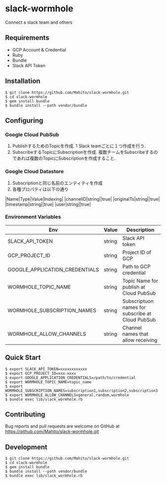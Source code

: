 # slack-wormhole
Connect a slack team and others

## Requirements

- GCP Account & Credential
- Ruby
- Bundle
- Slack API Token

## Installation

```
$ git clone https://github.com/Mahito/slack-wormhole.git
$ cd slack-wormhole
$ gem install bundle
$ bundle install --path vendor/bundle
```

## Configuring

### Google Cloud PubSub

1. PublishするためのTopicを作成. 1 Slack teamごとに１つ作成を行う.
2. SubscribeするTopicにSubscriptionを作成.
   複数チームをSubscribeするのであれば複数のTopicにSubscriptionを作成すること.

### Google Cloud Datastore

1. Subscriptionと同じ名前のエンティティを作成
2. 各種プロパティは以下の通り

|Name|Type|Value|Indexing|
|channelID|string||true|
|originalTs|string||true|
|timestamp|string||true|
|user|string||true|

### Environment Variables

|Env|Value|Description|
|--|--|--|
|SLACK_API_TOKEN|string|Slack API token|
|GCP_PROJECT_ID|string|Project ID of GCP|
|GOOGLE_APPLICATION_CREDENTIALS|string|Path to GCP credential|
|WORMHOLE_TOPIC_NAME|string|Topic Name for publish at Cloud PubSub|
|WORMHOLE_SUBSCRIPTION_NAMES|string|Subscriptuon names for subscribe at Cloud PubSub|
|WORMHOLE_ALLOW_CHANNELS|string|Channel names that allow receiving|

## Quick Start

```
$ export SLACK_API_TOKEN=xxxxxxxxxxxx
$ export GCP_PROJECT_ID=xxx-xxxx
$ export GOOGLE_APPLICATION_CREDENTIALS=/path/to/credential
$ export WORMHOLE_TOPIC_NAME=topic_name
$ export WORMHOLE_SUBSCRIPTION_NAMES=subscription1,subscription2,subscription3
$ export WORMHOLE_ALLOW_CHANNELS=general,random,wormhole
$ bundle exec lib/slack_wormhole.rb
```

## Contributing

Bug reports and pull requests are welcome on GitHub at
https://github.com/Mahito/slack-wormhole.git

## Development

```
$ git clone https://github.com/Mahito/slack-wormhole.git
$ cd slack-wormhole
$ gem install bundle
$ bundle install --path vendor/bundle
$ bundle exec lib/slack_wormhole.rb
```
